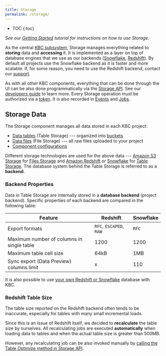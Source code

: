 ```yaml
---
title: Storage
permalink: /storage/
---
```


* TOC
{:toc}

*See our [Getting Started](/tutorial/load/) tutorial for instructions on how to use Storage.*

As the central [KBC subsystem](/overview/), Storage manages everything related to **storing** data and **accessing** it.
It is implemented as a layer on top of database engines that we use as our backends
([Snowflake](http://www.snowflake.net/), [Redshift](https://aws.amazon.com/redshift/)).
By default all projects use the Snowflake backend as it is faster and more scalable. If, for some 
reason, you need to use the Redshift backend, contact our [support](/management/support).

As with all other KBC components, everything that can be done through the UI can be also done programmatically 
via the [Storage API](http://docs.keboola.apiary.io/). 
See our [developers guide](https://developers.keboola.com/integrate/storage/) to learn more.
Every Storage operation must be authorized via a [token](/management/project/tokens/).
It is also recorded in [Events](/management/project/tokens/#token-events) and
[Jobs](/management/jobs/).

## Storage Data
The Storage component manages all data stored in each KBC project:

- [Data tables](/storage/tables/) (Table Storage) --- organized into [buckets](/storage/buckets/)
- [Data files](/storage/file-uploads/) (File Storage) --- all raw files uploaded to your project
- [Component configurations](/storage/configurations/)

Different storage technologies are used for the above data --- [Amazon S3 Storage](https://aws.amazon.com/s3/) 
for [Files Storage](/storage/file-uploads/) and [Amazon Redshift](https://aws.amazon.com/redshift/) or 
[Snowflake](https://www.snowflake.net/product/) for [Table Storage](/storage/tables/). The database system 
behind the Table Storage is referred to as a **backend**.

### Backend Properties
Data in Table Storage are internally stored in a **database backend** (project backend). Specific properties of 
each backend are compared in the following table:

Feature | Redshift | Snowflake
---------- | ---------- | -------------
Export formats | `RFC`, `ESCAPED`, `RAW`  | `RFC`
Maximum number of columns in single table | 1200 | 1200 |
Maximum table cell size |  64kB | 1MB |
Sync export (Data Preview) columns limit | x | 110 |

It is also possible to use [your own Redshift or Snowflake](/storage/byodb/) database with KBC.

### Redshift Table Size
The table size reported on the Redshift backend often tends to be inaccurate, especially for tables with 
many small incremental loads.

Since this is an issue of Redshift itself, we decided to **recalculate** the table size by ourselves.
All recalculating jobs are executed **automatically** when loading data to tables and 
when the actual table size is greater than 500MB.

However, any recalculating job can be also invoked manually by [calling the Table 
Optimize method in Storage API](http://docs.keboola.apiary.io/#reference/tables/table-optimize/optimize-table).
